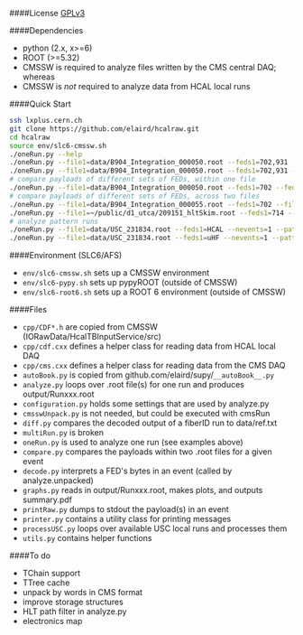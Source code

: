 ####License
[GPLv3](http://www.gnu.org/licenses/gpl.html)

####Dependencies
* python (2.x, x>=6)
* ROOT (>=5.32)
* CMSSW is required to analyze files written by the CMS central DAQ; whereas
* CMSSW is *not* required to analyze data from HCAL local runs

####Quick Start
```bash
ssh lxplus.cern.ch
git clone https://github.com/elaird/hcalraw.git
cd hcalraw
source env/slc6-cmssw.sh
./oneRun.py --help
./oneRun.py --file1=data/B904_Integration_000050.root --feds1=702,931
./oneRun.py --file1=data/B904_Integration_000050.root --feds1=702,931 --nevents=1 --dump=4
# compare payloads of different sets of FEDs, within one file
./oneRun.py --file1=data/B904_Integration_000050.root --feds1=702 --feds2=931 --shiftFibCh2
# compare payloads of different sets of FEDs, across two files
./oneRun.py --file1=data/B904_Integration_000055.root --feds1=702 --file2=data/mol_run55.root --feds2=931
./oneRun.py --file1=~/public/d1_utca/209151_hltSkim.root --feds1=714 --file2=~/public/d1_utca/usc/USC_209150.root --feds2=989 --nevents=3
# analyze pattern runs
./oneRun.py --file1=data/USC_231834.root --feds1=HCAL --nevents=1 --patterns --compressed | ./diff.py
./oneRun.py --file1=data/USC_231834.root --feds1=uHF --nevents=1 --patterns --compressed | ./diff.py --ref=data/uref.txt
```

####Environment (SLC6/AFS)
* `env/slc6-cmssw.sh` sets up a CMSSW environment
* `env/slc6-pypy.sh` sets up pypyROOT (outside of CMSSW)
* `env/slc6-root6.sh` sets up a ROOT 6 environment (outside of CMSSW)

####Files
* `cpp/CDF*.h` are copied from CMSSW (IORawData/HcalTBInputService/src)
* `cpp/cdf.cxx` defines a helper class for reading data from HCAL local DAQ
* `cpp/cms.cxx` defines a helper class for reading data from the CMS DAQ
* `autoBook.py` is copied from github.com/elaird/supy/`__autoBook__.py`
* `analyze.py` loops over .root file(s) for one run and produces output/Runxxx.root
* `configuration.py` holds some settings that are used by analyze.py
* `cmsswUnpack.py` is not needed, but could be executed with cmsRun
* `diff.py` compares the decoded output of a fiberID run to data/ref.txt
* `multiRun.py` is broken
* `oneRun.py` is used to analyze one run (see examples above)
* `compare.py` compares the payloads within two .root files for a given event
* `decode.py` interprets a FED's bytes in an event (called by analyze.unpacked)
* `graphs.py` reads in output/Runxxx.root, makes plots, and outputs summary.pdf
* `printRaw.py` dumps to stdout the payload(s) in an event
* `printer.py` contains a utility class for printing messages
* `processUSC.py` loops over available USC local runs and processes them
* `utils.py` contains helper functions

####To do
* TChain support
* TTree cache
* unpack by words in CMS format
* improve storage structures
* HLT path filter in analyze.py
* electronics map
